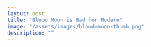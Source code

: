 ```yaml
---
layout: post
title: "Blood Moon is Bad for Modern"
image: "/assets/images/blood-moon-thumb.png"
description: ""
---
```

